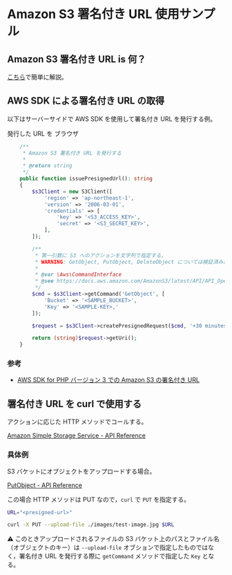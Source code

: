 # Amazon S3 署名付き URL 使用サンプル

## Amazon S3 署名付き URL is 何？

[こちら](./docs/what_is_presigned_url.md)で簡単に解説。

## AWS SDK による署名付き URL の取得

以下はサーバーサイドで AWS SDK を使用して署名付き URL を発行する例。

発行した URL を ブラウザ

```php
    /**
     * Amazon S3 署名付き URL を発行する
     *
     * @return string
     */
    public function issuePresignedUrl(): string
    {
        $s3Client = new S3Client([
            'region' => 'ap-northeast-1',
            'version' => '2006-03-01',
            'credentials' => [
                'key' => '<S3_ACCESS_KEY>',
                'secret' => '<S3_SECRET_KEY>',
            ],
        ]);

        /**
         * 第一引数に S3 へのアクションを文字列で指定する。
         * WARNING: GetObject, PutObject, DeleteObject については検証済みだが，他のアクションは未検証。
         *
         * @var \Aws\CommandInterface
         * @see https://docs.aws.amazon.com/AmazonS3/latest/API/API_Operations_Amazon_Simple_Storage_Service.html
         */
        $cmd = $s3Client->getCommand('GetObject', [
            'Bucket' => '<SAMPLE_BUCKET>',
            'Key' => '<SAMPLE-KEY>,'
        ]);

        $request = $s3Client->createPresignedRequest($cmd, '+30 minutes');

        return (string)$request->getUri();
    }
```

### 参考

- [AWS SDK for PHP バージョン 3 での Amazon S3 の署名付き URL](https://docs.aws.amazon.com/ja_jp/sdk-for-php/v3/developer-guide/s3-presigned-url.html)

## 署名付き URL を curl で使用する

アクションに応じた HTTP メソッドでコールする。

[Amazon Simple Storage Service - API Reference](https://docs.aws.amazon.com/AmazonS3/latest/API/API_Operations_Amazon_Simple_Storage_Service.html)

### 具体例

S3 バケットにオブジェクトをアップロードする場合。

[PutObject - API Reference](https://docs.aws.amazon.com/AmazonS3/latest/API/API_PutObject.html)

この場合 HTTP メソッドは PUT なので，`curl` で `PUT` を指定する。

```sh
URL="<presigned-url>"

curl -X PUT --upload-file ./images/test-image.jpg $URL
```

:warning: このときアップロードされるファイルの S3 バケット上のパスとファイル名（オブジェクトのキー）は `--upload-file` オブションで指定したものではなく，署名付き URL を発行する際に `getCommand` メソッドで指定した `Key` となる。
